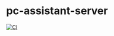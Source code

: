 # pc-assistant-server
[![CI](https://github.com/alexanderdemchik/pc-manager-server/actions/workflows/build.yml/badge.svg)](https://github.com/alexanderdemchik/pc-manager-server/actions/workflows/build.yml)
